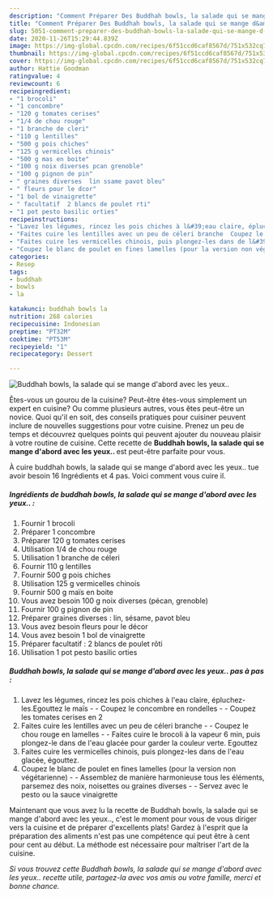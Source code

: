 ```yaml
---
description: "Comment Préparer Des Buddhah bowls, la salade qui se mange d&amp;#39;abord avec les yeux.."
title: "Comment Préparer Des Buddhah bowls, la salade qui se mange d&amp;#39;abord avec les yeux.."
slug: 5051-comment-preparer-des-buddhah-bowls-la-salade-qui-se-mange-d-and-39-abord-avec-les-yeux
date: 2020-11-26T15:29:44.839Z
image: https://img-global.cpcdn.com/recipes/6f51ccd6caf8567d/751x532cq70/buddhah-bowls-la-salade-qui-se-mange-dabord-avec-les-yeux-photo-principale-de-la-recette.jpg
thumbnail: https://img-global.cpcdn.com/recipes/6f51ccd6caf8567d/751x532cq70/buddhah-bowls-la-salade-qui-se-mange-dabord-avec-les-yeux-photo-principale-de-la-recette.jpg
cover: https://img-global.cpcdn.com/recipes/6f51ccd6caf8567d/751x532cq70/buddhah-bowls-la-salade-qui-se-mange-dabord-avec-les-yeux-photo-principale-de-la-recette.jpg
author: Hattie Goodman
ratingvalue: 4
reviewcount: 6
recipeingredient:
- "1 brocoli"
- "1 concombre"
- "120 g tomates cerises"
- "1/4 de chou rouge"
- "1 branche de cleri"
- "110 g lentilles"
- "500 g pois chiches"
- "125 g vermicelles chinois"
- "500 g mas en boite"
- "100 g noix diverses pcan grenoble"
- "100 g pignon de pin"
- " graines diverses  lin ssame pavot bleu"
- " fleurs pour le dcor"
- "1 bol de vinaigrette"
- " facultatif  2 blancs de poulet rti"
- "1 pot pesto basilic orties"
recipeinstructions:
- "Lavez les légumes, rincez les pois chiches à l&#39;eau claire, épluchez-les.Egouttez le maïs  Coupez le concombre en rondelles  Coupez les tomates cerises en 2"
- "Faites cuire les lentilles avec un peu de céleri branche  Coupez le chou rouge en lamelles  Faites cuire le brocoli à la vapeur 6 min, puis plongez-le dans de l&#39;eau glacée pour garder la couleur verte. Egouttez"
- "Faites cuire les vermicelles chinois, puis plongez-les dans de l&#39;eau glacée, égouttez."
- "Coupez le blanc de poulet en fines lamelles (pour la version non végétarienne)  Assemblez de manière harmonieuse tous les éléments, parsemez des noix, noisettes ou graines diverses  Servez avec le pesto ou la sauce vinaigrette"
categories:
- Resep
tags:
- buddhah
- bowls
- la

katakunci: buddhah bowls la 
nutrition: 268 calories
recipecuisine: Indonesian
preptime: "PT32M"
cooktime: "PT53M"
recipeyield: "1"
recipecategory: Dessert

---
```



![Buddhah bowls, la salade qui se mange d&#39;abord avec les yeux..](https://img-global.cpcdn.com/recipes/6f51ccd6caf8567d/751x532cq70/buddhah-bowls-la-salade-qui-se-mange-dabord-avec-les-yeux-photo-principale-de-la-recette.jpg)

Êtes-vous un gourou de la cuisine? Peut-être êtes-vous simplement un expert en cuisine? Ou comme plusieurs autres, vous êtes peut-être un novice. Quoi qu'il en soit, des conseils pratiques pour cuisiner peuvent inclure de nouvelles suggestions pour votre cuisine. Prenez un peu de temps et découvrez quelques points qui peuvent ajouter du nouveau plaisir à votre routine de cuisine. Cette recette de <strong> Buddhah bowls, la salade qui se mange d&#39;abord avec les yeux.. </strong> est peut-être parfaite pour vous.

<!--inarticleads1-->

À cuire buddhah bowls, la salade qui se mange d&#39;abord avec les yeux.. tue avoir besoin 16 Ingrédients et 4 pas. Voici comment vous cuire il.

##### Ingrédients de buddhah bowls, la salade qui se mange d&#39;abord avec les yeux.. :

1. Fournir 1 brocoli
1. Préparer 1 concombre
1. Préparer 120 g tomates cerises
1. Utilisation 1/4 de chou rouge
1. Utilisation 1 branche de céleri
1. Fournir 110 g lentilles
1. Fournir 500 g pois chiches
1. Utilisation 125 g vermicelles chinois
1. Fournir 500 g maïs en boite
1. Vous avez besoin 100 g noix diverses (pécan, grenoble)
1. Fournir 100 g pignon de pin
1. Préparer  graines diverses : lin, sésame, pavot bleu
1. Vous avez besoin  fleurs pour le décor
1. Vous avez besoin 1 bol de vinaigrette
1. Préparer  facultatif : 2 blancs de poulet rôti
1. Utilisation 1 pot pesto basilic orties




<!--inarticleads2-->

##### Buddhah bowls, la salade qui se mange d&#39;abord avec les yeux.. pas à pas :

1. Lavez les légumes, rincez les pois chiches à l&#39;eau claire, épluchez-les.Egouttez le maïs -  - Coupez le concombre en rondelles -  - Coupez les tomates cerises en 2
1. Faites cuire les lentilles avec un peu de céleri branche -  - Coupez le chou rouge en lamelles -  - Faites cuire le brocoli à la vapeur 6 min, puis plongez-le dans de l&#39;eau glacée pour garder la couleur verte. Egouttez
1. Faites cuire les vermicelles chinois, puis plongez-les dans de l&#39;eau glacée, égouttez.
1. Coupez le blanc de poulet en fines lamelles (pour la version non végétarienne) -  - Assemblez de manière harmonieuse tous les éléments, parsemez des noix, noisettes ou graines diverses -  - Servez avec le pesto ou la sauce vinaigrette




<!--inarticleads1-->

<p>
Maintenant que vous avez lu la recette de Buddhah bowls, la salade qui se mange d&#39;abord avec les yeux.., c'est le moment pour vous de vous diriger vers la cuisine et de préparer d'excellents plats! Gardez à l'esprit que la préparation des aliments n'est pas une compétence qui peut être à cent pour cent au début. La méthode est nécessaire pour maîtriser l'art de la cuisine.
</p>

<p>
<i>Si vous trouvez cette Buddhah bowls, la salade qui se mange d&#39;abord avec les yeux.. recette utile, partagez-la avec vos amis ou votre famille, merci et bonne chance.</i>
</p>
